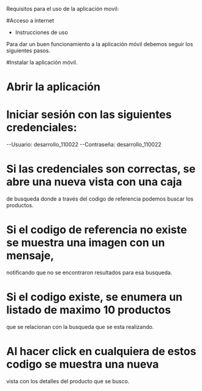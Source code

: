 Requisitos para el uso de la aplicación movil:

#Acceso a internet

* Instrucciones de uso

Para dar un buen funcionamiento a la aplicación móvil
debemos seguir los siguientes pasos.

#Instalar la aplicación móvil.
#  Abrir la aplicación
# Iniciar sesión con las siguientes credenciales:
--Usuario: desarrollo_110022
--Contraseña: desarrollo_110022
# Si las credenciales son correctas, se abre una nueva vista con una caja
de busqueda donde a través del codigo de referencia podemos buscar los
productos.

# Si el codigo de referencia no existe se muestra una imagen con un mensaje,
notificando que no se encontraron resultados para esa busqueda.

# Si el codigo existe, se enumera un listado de maximo 10 productos
que se relacionan con la busqueda que se esta realizando.

# Al hacer click en cualquiera de estos codigo se muestra una nueva
vista con los detalles del producto que se busco.